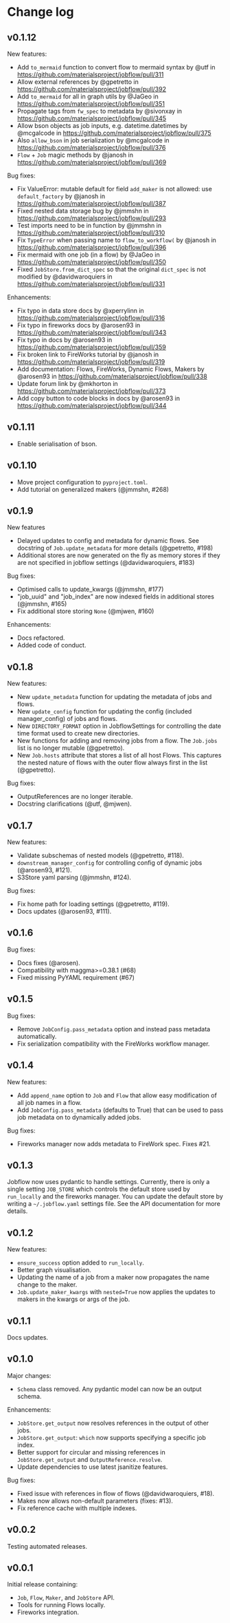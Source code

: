 Change log
==========

v0.1.12
-------

New features:

- Add `to_mermaid` function to convert flow to mermaid syntax by @utf in https://github.com/materialsproject/jobflow/pull/311
- Allow external references by @gpetretto in https://github.com/materialsproject/jobflow/pull/392
- Add `to_mermaid` for all in graph utils by @JaGeo in https://github.com/materialsproject/jobflow/pull/351
- Propagate tags from `fw_spec` to metadata by @sivonxay in https://github.com/materialsproject/jobflow/pull/345
- Allow bson objects as job inputs, e.g. datetime.datetimes by @mcgalcode in https://github.com/materialsproject/jobflow/pull/375
- Also `allow_bson` in job serialization by @mcgalcode in https://github.com/materialsproject/jobflow/pull/376
- `Flow` + `Job` magic methods by @janosh in https://github.com/materialsproject/jobflow/pull/369

Bug fixes:

- Fix ValueError: mutable default for field `add_maker` is not allowed: use `default_factory` by @janosh in https://github.com/materialsproject/jobflow/pull/387
- Fixed nested data storage bug by @jmmshn in https://github.com/materialsproject/jobflow/pull/293
- Test imports need to be in function by @jmmshn in https://github.com/materialsproject/jobflow/pull/310
- Fix `TypeError` when passing name to `flow_to_workflow(` by @janosh in https://github.com/materialsproject/jobflow/pull/396
- Fix mermaid with one job (in a flow) by @JaGeo in https://github.com/materialsproject/jobflow/pull/350
- Fixed `JobStore.from_dict_spec` so that the original `dict_spec` is not modified by @davidwaroquiers in https://github.com/materialsproject/jobflow/pull/331

Enhancements:

- Fix typo in data store docs by @xperrylinn in https://github.com/materialsproject/jobflow/pull/316
- Fix typo in fireworks docs by @arosen93 in https://github.com/materialsproject/jobflow/pull/343
- Fix typo in docs by @arosen93 in https://github.com/materialsproject/jobflow/pull/359
- Fix broken link to FireWorks tutorial by @janosh in https://github.com/materialsproject/jobflow/pull/319
- Add documentation: Flows, FireWorks, Dynamic Flows, Makers by @arosen93 in https://github.com/materialsproject/jobflow/pull/338
- Update forum link by @mkhorton in https://github.com/materialsproject/jobflow/pull/373
- Add copy button to code blocks in docs by @arosen93 in https://github.com/materialsproject/jobflow/pull/344

v0.1.11
-------

- Enable serialisation of bson.

v0.1.10
------

- Move project configuration to `pyproject.toml`.
- Add tutorial on generalized makers (@jmmshn, #268)

v0.1.9
------

New features

- Delayed updates to config and metadata for dynamic flows. See docstring of
  `Job.update_metadata` for more details (@gpetretto, #198)
- Additional stores are now generated on the fly as memory stores if they are not
  specified  in jobflow settings (@davidwaroquiers, #183)

Bug fixes:

- Optimised calls to update_kwargs (@jmmshn, #177)
- "job_uuid" and "job_index" are now indexed fields in additional stores (@jmmshn, #165)
- Fix additional store storing `None` (@mjwen, #160)

Enhancements:

- Docs refactored.
- Added code of conduct.

v0.1.8
------

New features:

- New `update_metadata` function for updating the metadata of jobs and flows.
- New `update_config` function for updating the config (included manager_config) of
  jobs and flows.
- New `DIRECTORY_FORMAT` option in JobflowSettings for controlling the date time format
  used to create new directories.
- New functions for adding and removing jobs from a flow. The `Job.jobs` list is no
  longer mutable (@gpetretto).
- New `Job.hosts` attribute that stores a list of all host Flows. This captures the
  nested nature of flows with the outer flow always first in the list (@gpetretto).

Bug fixes:

- OutputReferences are no longer iterable.
- Docstring clarifications (@utf, @mjwen).

v0.1.7
------

New features:

- Validate subschemas of nested models (@gpetretto, #118).
- `downstream_manager_config` for controlling config of dynamic jobs (@arosen93, #121).
- S3Store yaml parsing (@jmmshn, #124).

Bug fixes:

- Fix home path for loading settings (@gpetretto, #119).
- Docs updates (@arosen93, #111).

v0.1.6
------

Bug fixes:

- Docs fixes (@arosen).
- Compatibility with maggma>=0.38.1 (#68)
- Fixed missing PyYAML requirement (#67)

v0.1.5
------

Bug fixes:

- Remove `JobConfig.pass_metadata` option and instead pass metadata automatically.
- Fix serialization compatibility with the FireWorks workflow manager.

v0.1.4
------

New features:

- Add `append_name` option to `Job` and `Flow` that allow easy modification of all
  job names in a flow.
- Add `JobConfig.pass_metadata` (defaults to True) that can be used to pass job metadata
  on to dynamically added jobs.

Bug fixes:

- Fireworks manager now adds metadata to FireWork spec. Fixes #21.

v0.1.3
------

Jobflow now uses pydantic to handle settings. Currently, there is only a single setting
`JOB_STORE` which controls the default store used by `run_locally` and the fireworks
manager. You can update the default store by writing a `~/.jobflow.yaml` settings
file. See the API documentation for more details.

v0.1.2
------

New features:

- `ensure_success` option added to `run_locally`.
- Better graph visualisation.
- Updating the name of a job from a maker now propagates the name change to the maker.
- `Job.update_maker_kwargs` with `nested=True` now applies the updates to makers
  in the kwargs or args of the job.

v0.1.1
------

Docs updates.

v0.1.0
------

Major changes:

- `Schema` class removed. Any pydantic model can now be an output schema.

Enhancements:

- `JobStore.get_output` now resolves references in the output of other jobs.
- `JobStore.get_output`: `which` now supports specifying a specific job index.
- Better support for circular and missing references in `JobStore.get_output` and
  `OutputReference.resolve`.
- Update dependencies to use latest jsanitize features.

Bug fixes:

- Fixed issue with references in flow of flows (@davidwaroquiers, #18).
- Makes now allows non-default parameters (fixes: #13).
- Fix reference cache with multiple indexes.

v0.0.2
------

Testing automated releases.

v0.0.1
------

Initial release containing:

- `Job`, `Flow`, `Maker`, and `JobStore` API.
- Tools for running Flows locally.
- Fireworks integration.
